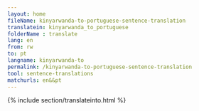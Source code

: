```yaml
---
layout: home
fileName: kinyarwanda-to-portuguese-sentence-translation
translatein: kinyarwanda_to_portuguese
folderName : translate
lang: en
from: rw
to: pt
langname: kinyarwanda-to
permalink: /kinyarwanda-to-portuguese-sentence-translation
tool: sentence-translations
matchurls: en&&pt
---
```

{% include section/translateinto.html %}
